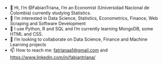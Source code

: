- 👋 Hi, I’m @FabianTriana, I’m an Economist (Universidad Nacional de Colombia) currently studying Statistics.
- 👀 I’m interested in Data Science, Statistics, Econometrics, Finance, Web Scraping and Software Development
- 🌱 I use Python, R and SQL and I’m currently learning MongoDB, some HTML and CSS.  
- 💞️ I’m looking to collaborate on Data Science, Finance and Machine Learning projects
- 📫 How to reach me: fatrianaa1@gmail.com and https://www.linkedin.com/in/fabiantriana/

<!---
FabianTriana/FabianTriana is a ✨ special ✨ repository because its `README.md` (this file) appears on your GitHub profile.
You can click the Preview link to take a look at your changes.
--->
